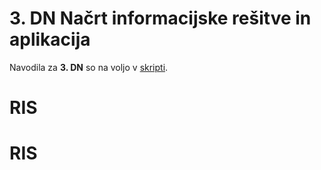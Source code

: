 # 3. DN Načrt informacijske rešitve in aplikacija

Navodila za **3. DN** so na voljo v [skripti](https://teaching.lavbic.net/OIS/2021-2022/DN3.html).
# RIS
# RIS
